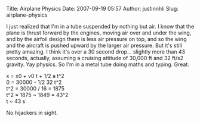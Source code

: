 Title: Airplane Physics
Date: 2007-09-19 05:57
Author: justinnhli
Slug: airplane-physics

I just realized that I'm in a tube suspended by nothing but air. I know
that the plane is thrust forward by the engines, moving air over and
under the wing, and by the airfoil design there is less air pressure on
top, and so the wing and the aircraft is pushed upward by the larger air
pressure. But it's still pretty amazing. I think it's over a 30 second
drop... slightly more than 43 seconds, actually, assuming a cruising
attitude of 30,000 ft and 32 ft/s2 gravity. Yay physics. So I'm in a
metal tube doing maths and typing. Great.

x = x0 + v0 t + 1/2 a t\^2  
0 = 30000 - 1/2 32 t\^2  
t\^2 = 30000 / 16 = 1875  
t\^2 = 1875 \~ 1849 = 43\^2  
t \~ 43 s

No hijackers in sight.

